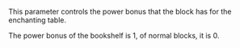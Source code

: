 This parameter controls the power bonus that the block has for the enchanting table. 

The power bonus of the bookshelf is 1, of normal blocks, it is 0.